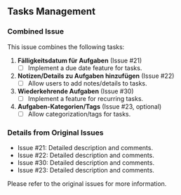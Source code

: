 ## Tasks Management

### Combined Issue

This issue combines the following tasks:

1. **Fälligkeitsdatum für Aufgaben** (Issue #21)
   - [ ] Implement a due date feature for tasks.

2. **Notizen/Details zu Aufgaben hinzufügen** (Issue #22)
   - [ ] Allow users to add notes/details to tasks.

3. **Wiederkehrende Aufgaben** (Issue #30)
   - [ ] Implement a feature for recurring tasks.

4. **Aufgaben-Kategorien/Tags** (Issue #23, optional)
   - [ ] Allow categorization/tags for tasks.

### Details from Original Issues
- Issue #21: Detailed description and comments.
- Issue #22: Detailed description and comments.
- Issue #30: Detailed description and comments.
- Issue #23: Detailed description and comments.

Please refer to the original issues for more information.